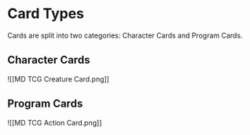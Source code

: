 # Card Types
Cards are split into two categories: Character Cards and Program Cards.
## Character Cards
![[MD TCG Creature Card.png]]
## Program Cards
![[MD TCG Action Card.png]]